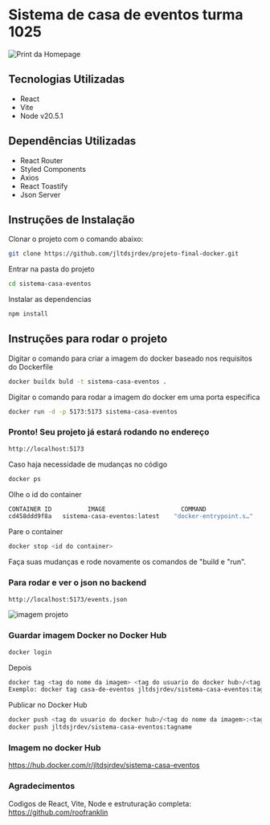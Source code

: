 # Sistema de casa de eventos turma 1025

![Print da Homepage](https://i.ibb.co/0BLwdMW/Screenshot-2024-02-19-at-16-30-28.png)

## Tecnologias Utilizadas

- React
- Vite
- Node v20.5.1

## Dependências Utilizadas

- React Router
- Styled Components
- Axios
- React Toastify
- Json Server


## Instruções de Instalação

Clonar o projeto com o comando abaixo:

```sh
git clone https://github.com/jltdsjrdev/projeto-final-docker.git
```

Entrar na pasta do projeto

```sh
cd sistema-casa-eventos
```

Instalar as dependencias

```sh
npm install
```

## Instruções para rodar o projeto

Digitar o comando para criar a imagem do docker baseado nos requisitos do Dockerfile

```sh
docker buildx buld -t sistema-casa-eventos .
```
Digitar o comando para rodar a imagem do docker em uma porta especifica


```sh
docker run -d -p 5173:5173 sistema-casa-eventos
```

### Pronto! Seu projeto já estará rodando no endereço

```sh
http://localhost:5173
```
Caso haja necessidade de mudanças no código

```sh
docker ps
```
Olhe o id do container

```sh
CONTAINER ID          IMAGE                     COMMAND                  CREATED          STATUS                          PORTS                  NAMES
cd458ddd9f8a   sistema-casa-eventos:latest    "docker-entrypoint.s…"   5 hours ago      Up 42 minutes              0.0.0.0:5173->5173/tcp   magical_haibt
```

Pare o container

```sh
docker stop <id do container>
```

Faça suas mudanças e rode novamente os comandos de "build e "run".

### Para rodar e ver o json no backend

```sh
http://localhost:5173/events.json
```

![imagem projeto](https://github.com/user-attachments/assets/afa94a7c-acb7-42fe-a14f-897bb8d16e19)


### Guardar imagem Docker no Docker Hub

```sh
docker login
```
Depois

```sh
docker tag <tag do nome da imagem> <tag do usuario do docker hub>/<tag do nome da imagem>:<tag da versão>
Exemplo: docker tag casa-de-eventos jltdsjrdev/sistema-casa-eventos:tagname
```

Publicar no Docker Hub

```sh
docker push <tag do usuario do docker hub>/<tag do nome da imagem>:<tag da versão>
docker push jltdsjrdev/sistema-casa-eventos:tagname
```

### Imagem no docker Hub

https://hub.docker.com/r/jltdsjrdev/sistema-casa-eventos

### Agradecimentos

Codigos de React, Vite, Node e estruturação completa: https://github.com/roofranklin
